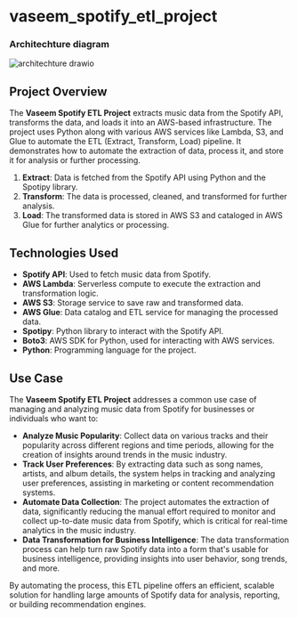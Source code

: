 # vaseem_spotify_etl_project

### Architechture diagram

![architechture drawio](https://github.com/user-attachments/assets/01d16313-c19b-4d16-a18a-cf1c3c927ee5)


## Project Overview
The **Vaseem Spotify ETL Project** extracts music data from the Spotify API, transforms the data, and loads it into an AWS-based infrastructure. The project uses Python along with various AWS services like Lambda, S3, and Glue to automate the ETL (Extract, Transform, Load) pipeline. It demonstrates how to automate the extraction of data, process it, and store it for analysis or further processing.

1. **Extract**: Data is fetched from the Spotify API using Python and the Spotipy library.
2. **Transform**: The data is processed, cleaned, and transformed for further analysis.
3. **Load**: The transformed data is stored in AWS S3 and cataloged in AWS Glue for further analytics or processing.

## Technologies Used
- **Spotify API**: Used to fetch music data from Spotify.
- **AWS Lambda**: Serverless compute to execute the extraction and transformation logic.
- **AWS S3**: Storage service to save raw and transformed data.
- **AWS Glue**: Data catalog and ETL service for managing the processed data.
- **Spotipy**: Python library to interact with the Spotify API.
- **Boto3**: AWS SDK for Python, used for interacting with AWS services.
- **Python**: Programming language for the project.

## Use Case
The **Vaseem Spotify ETL Project** addresses a common use case of managing and analyzing music data from Spotify for businesses or individuals who want to:

- **Analyze Music Popularity**: Collect data on various tracks and their popularity across different regions and time periods, allowing for the creation of insights around trends in the music industry.
- **Track User Preferences**: By extracting data such as song names, artists, and album details, the system helps in tracking and analyzing user preferences, assisting in marketing or content recommendation systems.
- **Automate Data Collection**: The project automates the extraction of data, significantly reducing the manual effort required to monitor and collect up-to-date music data from Spotify, which is critical for real-time analytics in the music industry.
- **Data Transformation for Business Intelligence**: The data transformation process can help turn raw Spotify data into a form that's usable for business intelligence, providing insights into user behavior, song trends, and more.
  
By automating the process, this ETL pipeline offers an efficient, scalable solution for handling large amounts of Spotify data for analysis, reporting, or building recommendation engines.




